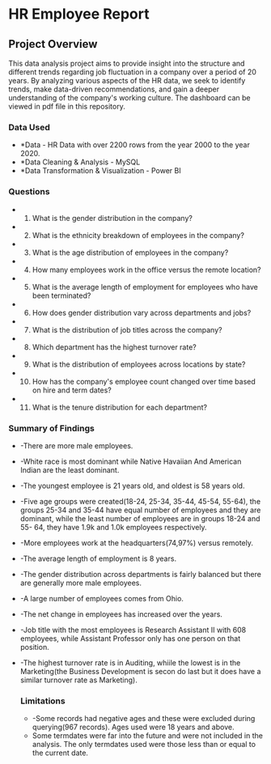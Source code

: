 # HR Employee Report
## Project Overview
This data analysis project aims to provide insight into the structure and different trends regarding job fluctuation in a company over a period of 20 years. By analyzing various aspects of the HR data, we seek to identify trends, make data-driven recommendations, and gain a deeper understanding of the company's working culture. The dashboard can be viewed in pdf file in this repository.
### Data Used
- *Data - HR Data with over 2200 rows from the year 2000 to the year 2020.
- *Data Cleaning & Analysis - MySQL
- *Data Transformation & Visualization - Power BI
 
### Questions
-  1. What is the gender distribution in the company?
-  2. What is the ethnicity breakdown of employees in the company?
-  3. What is the age distribution of employees in the company?
-  4. How many employees work in the office versus the remote location?
-  5. What is the average length of employment for employees who have been terminated?
-  6. How does gender distribution vary across departments and jobs?
-  7. What is the distribution of job titles across the company?
-  8. Which department has the highest turnover rate?
-  9. What is the distribution of employees across locations by state?
-  10. How has the company's employee count changed over time based on hire and term dates?
-  11. What is the tenure distribution for each department?

### Summary of Findings
- -There are more male employees.
- -White race is most dominant while Native Havaiian And American Indian are the least dominant.
- -The youngest employee is 21 years old, and oldest is 58 years old.
- -Five age groups were created(18-24, 25-34, 35-44, 45-54, 55-64), the groups 25-34 and 35-44 have equal number of employees and they are dominant, while the least number of employees are in groups 18-24 and 55-    64, they have 1.9k and 1.0k employees respectively.
- -More employees work at the headquarters(74,97%) versus remotely.
- -The average length of employment is 8 years.
- -The gender distribution across departments is fairly balanced but there are generally more male employees.
- -A large number of employees comes from Ohio.
- -The net change in employees has increased over the years.
- -Job title with the most employees is Research Assistant II with 608 employees, while Assistant Professor only has one person on that position.
- -The highest turnover rate is in Auditing, whiile the lowest is in the Marketing(the Business Development is secon do last but it does have a similar turnover rate as Marketing).

  ### Limitations
  - -Some records had negative ages and these were excluded during querying(967 records). Ages used were 18 years and above.
  - Some termdates were far into the future and were not included in the analysis. The only termdates used were those less than or equal to the current date.
